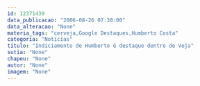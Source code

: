 ```yaml
---
id: 12371439
data_publicacao: "2006-08-26 07:38:00"
data_alteracao: "None"
materia_tags: "cerveja,Google Destaques,Humberto Costa"
categoria: "Notícias"
titulo: "Indiciamento de Humberto é destaque dentro de Veja"
sutia: "None"
chapeu: "None"
autor: "None"
imagem: "None"
---
```

<p> </p>
